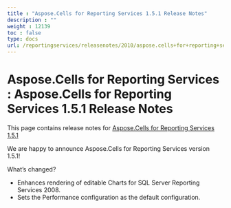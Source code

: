 ```yaml
---
title : "Aspose.Cells for Reporting Services 1.5.1 Release Notes" 
description : "" 
weight : 12139 
toc : false
type: docs
url: /reportingservices/releasenotes/2010/aspose.cells+for+reporting+services+1.5.1+release+notes/
---
```


# Aspose.Cells for Reporting Services : Aspose.Cells for Reporting Services 1.5.1 Release Notes


This page contains release notes for [Aspose.Cells for Reporting Services 1.5.1](http://www.aspose.com/downloads/cells/reportingservices/new-releases/aspose.cells-for-reporting-services-1.5.1/)

We are happy to announce Aspose.Cells for Reporting Services version 1.5.1!

What’s changed?

*   Enhances rendering of editable Charts for SQL Server Reporting Services 2008.
*   Sets the Performance configuration as the default configuration.

